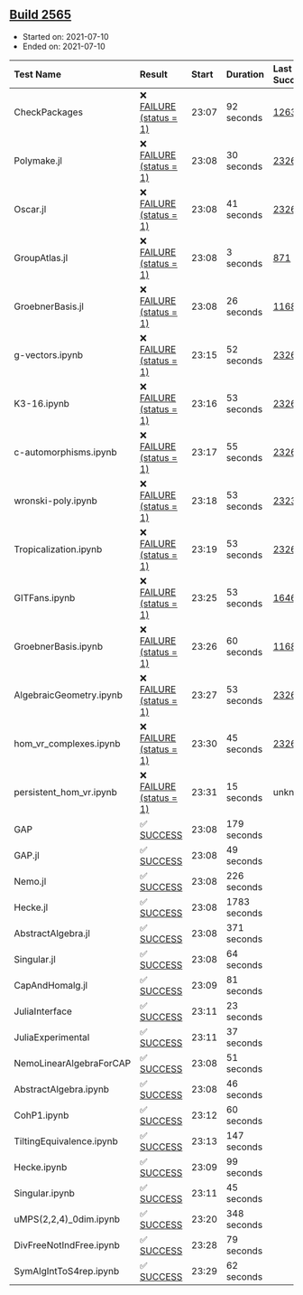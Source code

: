 ## [Build 2565](https://oscarci.mathematik.uni-kl.de/job/oscar-stable/2565/)

* Started on: 2021-07-10
* Ended on: 2021-07-10

| Test Name    | Result | Start | Duration | Last Success | First Failure |
|:-------------|:-------|:------|:---------|:-------------|:--------------|
| CheckPackages | ❌ [FAILURE (status = 1)](https://oscarci.mathematik.uni-kl.de/job/oscar-stable/2565/artifact/logs/build-2565/CheckPackages.log) | 23:07 | 92 seconds | [1263](https://oscarci.mathematik.uni-kl.de/job/oscar-stable/1263/) | [1264](https://oscarci.mathematik.uni-kl.de/job/oscar-stable/1264/) |
| Polymake.jl | ❌ [FAILURE (status = 1)](https://oscarci.mathematik.uni-kl.de/job/oscar-stable/2565/artifact/logs/build-2565/Polymake.jl.log) | 23:08 | 30 seconds | [2326](https://oscarci.mathematik.uni-kl.de/job/oscar-stable/2326/) | [2327](https://oscarci.mathematik.uni-kl.de/job/oscar-stable/2327/) |
| Oscar.jl | ❌ [FAILURE (status = 1)](https://oscarci.mathematik.uni-kl.de/job/oscar-stable/2565/artifact/logs/build-2565/Oscar.jl.log) | 23:08 | 41 seconds | [2326](https://oscarci.mathematik.uni-kl.de/job/oscar-stable/2326/) | [2327](https://oscarci.mathematik.uni-kl.de/job/oscar-stable/2327/) |
| GroupAtlas.jl | ❌ [FAILURE (status = 1)](https://oscarci.mathematik.uni-kl.de/job/oscar-stable/2565/artifact/logs/build-2565/GroupAtlas.jl.log) | 23:08 | 3 seconds | [871](https://oscarci.mathematik.uni-kl.de/job/oscar-stable/871/) | [872](https://oscarci.mathematik.uni-kl.de/job/oscar-stable/872/) |
| GroebnerBasis.jl | ❌ [FAILURE (status = 1)](https://oscarci.mathematik.uni-kl.de/job/oscar-stable/2565/artifact/logs/build-2565/GroebnerBasis.jl.log) | 23:08 | 26 seconds | [1168](https://oscarci.mathematik.uni-kl.de/job/oscar-stable/1168/) | [1169](https://oscarci.mathematik.uni-kl.de/job/oscar-stable/1169/) |
| g-vectors.ipynb | ❌ [FAILURE (status = 1)](https://oscarci.mathematik.uni-kl.de/job/oscar-stable/2565/artifact/logs/build-2565/g-vectors.ipynb.log) | 23:15 | 52 seconds | [2326](https://oscarci.mathematik.uni-kl.de/job/oscar-stable/2326/) | [2327](https://oscarci.mathematik.uni-kl.de/job/oscar-stable/2327/) |
| K3-16.ipynb | ❌ [FAILURE (status = 1)](https://oscarci.mathematik.uni-kl.de/job/oscar-stable/2565/artifact/logs/build-2565/K3-16.ipynb.log) | 23:16 | 53 seconds | [2326](https://oscarci.mathematik.uni-kl.de/job/oscar-stable/2326/) | [2327](https://oscarci.mathematik.uni-kl.de/job/oscar-stable/2327/) |
| c-automorphisms.ipynb | ❌ [FAILURE (status = 1)](https://oscarci.mathematik.uni-kl.de/job/oscar-stable/2565/artifact/logs/build-2565/c-automorphisms.ipynb.log) | 23:17 | 55 seconds | [2326](https://oscarci.mathematik.uni-kl.de/job/oscar-stable/2326/) | [2327](https://oscarci.mathematik.uni-kl.de/job/oscar-stable/2327/) |
| wronski-poly.ipynb | ❌ [FAILURE (status = 1)](https://oscarci.mathematik.uni-kl.de/job/oscar-stable/2565/artifact/logs/build-2565/wronski-poly.ipynb.log) | 23:18 | 53 seconds | [2323](https://oscarci.mathematik.uni-kl.de/job/oscar-stable/2323/) | [2324](https://oscarci.mathematik.uni-kl.de/job/oscar-stable/2324/) |
| Tropicalization.ipynb | ❌ [FAILURE (status = 1)](https://oscarci.mathematik.uni-kl.de/job/oscar-stable/2565/artifact/logs/build-2565/Tropicalization.ipynb.log) | 23:19 | 53 seconds | [2326](https://oscarci.mathematik.uni-kl.de/job/oscar-stable/2326/) | [2327](https://oscarci.mathematik.uni-kl.de/job/oscar-stable/2327/) |
| GITFans.ipynb | ❌ [FAILURE (status = 1)](https://oscarci.mathematik.uni-kl.de/job/oscar-stable/2565/artifact/logs/build-2565/GITFans.ipynb.log) | 23:25 | 53 seconds | [1646](https://oscarci.mathematik.uni-kl.de/job/oscar-stable/1646/) | [1647](https://oscarci.mathematik.uni-kl.de/job/oscar-stable/1647/) |
| GroebnerBasis.ipynb | ❌ [FAILURE (status = 1)](https://oscarci.mathematik.uni-kl.de/job/oscar-stable/2565/artifact/logs/build-2565/GroebnerBasis.ipynb.log) | 23:26 | 60 seconds | [1168](https://oscarci.mathematik.uni-kl.de/job/oscar-stable/1168/) | [1169](https://oscarci.mathematik.uni-kl.de/job/oscar-stable/1169/) |
| AlgebraicGeometry.ipynb | ❌ [FAILURE (status = 1)](https://oscarci.mathematik.uni-kl.de/job/oscar-stable/2565/artifact/logs/build-2565/AlgebraicGeometry.ipynb.log) | 23:27 | 53 seconds | [2326](https://oscarci.mathematik.uni-kl.de/job/oscar-stable/2326/) | [2327](https://oscarci.mathematik.uni-kl.de/job/oscar-stable/2327/) |
| hom_vr_complexes.ipynb | ❌ [FAILURE (status = 1)](https://oscarci.mathematik.uni-kl.de/job/oscar-stable/2565/artifact/logs/build-2565/hom_vr_complexes.ipynb.log) | 23:30 | 45 seconds | [2326](https://oscarci.mathematik.uni-kl.de/job/oscar-stable/2326/) | [2327](https://oscarci.mathematik.uni-kl.de/job/oscar-stable/2327/) |
| persistent_hom_vr.ipynb | ❌ [FAILURE (status = 1)](https://oscarci.mathematik.uni-kl.de/job/oscar-stable/2565/artifact/logs/build-2565/persistent_hom_vr.ipynb.log) | 23:31 | 15 seconds | unknown | unknown |
| GAP | ✅ [SUCCESS](https://oscarci.mathematik.uni-kl.de/job/oscar-stable/2565/artifact/logs/build-2565/GAP.log) | 23:08 | 179 seconds |  |  |
| GAP.jl | ✅ [SUCCESS](https://oscarci.mathematik.uni-kl.de/job/oscar-stable/2565/artifact/logs/build-2565/GAP.jl.log) | 23:08 | 49 seconds |  |  |
| Nemo.jl | ✅ [SUCCESS](https://oscarci.mathematik.uni-kl.de/job/oscar-stable/2565/artifact/logs/build-2565/Nemo.jl.log) | 23:08 | 226 seconds |  |  |
| Hecke.jl | ✅ [SUCCESS](https://oscarci.mathematik.uni-kl.de/job/oscar-stable/2565/artifact/logs/build-2565/Hecke.jl.log) | 23:08 | 1783 seconds |  |  |
| AbstractAlgebra.jl | ✅ [SUCCESS](https://oscarci.mathematik.uni-kl.de/job/oscar-stable/2565/artifact/logs/build-2565/AbstractAlgebra.jl.log) | 23:08 | 371 seconds |  |  |
| Singular.jl | ✅ [SUCCESS](https://oscarci.mathematik.uni-kl.de/job/oscar-stable/2565/artifact/logs/build-2565/Singular.jl.log) | 23:08 | 64 seconds |  |  |
| CapAndHomalg.jl | ✅ [SUCCESS](https://oscarci.mathematik.uni-kl.de/job/oscar-stable/2565/artifact/logs/build-2565/CapAndHomalg.jl.log) | 23:09 | 81 seconds |  |  |
| JuliaInterface | ✅ [SUCCESS](https://oscarci.mathematik.uni-kl.de/job/oscar-stable/2565/artifact/logs/build-2565/JuliaInterface.log) | 23:11 | 23 seconds |  |  |
| JuliaExperimental | ✅ [SUCCESS](https://oscarci.mathematik.uni-kl.de/job/oscar-stable/2565/artifact/logs/build-2565/JuliaExperimental.log) | 23:11 | 37 seconds |  |  |
| NemoLinearAlgebraForCAP | ✅ [SUCCESS](https://oscarci.mathematik.uni-kl.de/job/oscar-stable/2565/artifact/logs/build-2565/NemoLinearAlgebraForCAP.log) | 23:08 | 51 seconds |  |  |
| AbstractAlgebra.ipynb | ✅ [SUCCESS](https://oscarci.mathematik.uni-kl.de/job/oscar-stable/2565/artifact/logs/build-2565/AbstractAlgebra.ipynb.log) | 23:08 | 46 seconds |  |  |
| CohP1.ipynb | ✅ [SUCCESS](https://oscarci.mathematik.uni-kl.de/job/oscar-stable/2565/artifact/logs/build-2565/CohP1.ipynb.log) | 23:12 | 60 seconds |  |  |
| TiltingEquivalence.ipynb | ✅ [SUCCESS](https://oscarci.mathematik.uni-kl.de/job/oscar-stable/2565/artifact/logs/build-2565/TiltingEquivalence.ipynb.log) | 23:13 | 147 seconds |  |  |
| Hecke.ipynb | ✅ [SUCCESS](https://oscarci.mathematik.uni-kl.de/job/oscar-stable/2565/artifact/logs/build-2565/Hecke.ipynb.log) | 23:09 | 99 seconds |  |  |
| Singular.ipynb | ✅ [SUCCESS](https://oscarci.mathematik.uni-kl.de/job/oscar-stable/2565/artifact/logs/build-2565/Singular.ipynb.log) | 23:11 | 45 seconds |  |  |
| uMPS(2,2,4)_0dim.ipynb | ✅ [SUCCESS](https://oscarci.mathematik.uni-kl.de/job/oscar-stable/2565/artifact/logs/build-2565/uMPS-2-2-4-_0dim.ipynb.log) | 23:20 | 348 seconds |  |  |
| DivFreeNotIndFree.ipynb | ✅ [SUCCESS](https://oscarci.mathematik.uni-kl.de/job/oscar-stable/2565/artifact/logs/build-2565/DivFreeNotIndFree.ipynb.log) | 23:28 | 79 seconds |  |  |
| SymAlgIntToS4rep.ipynb | ✅ [SUCCESS](https://oscarci.mathematik.uni-kl.de/job/oscar-stable/2565/artifact/logs/build-2565/SymAlgIntToS4rep.ipynb.log) | 23:29 | 62 seconds |  |  |
